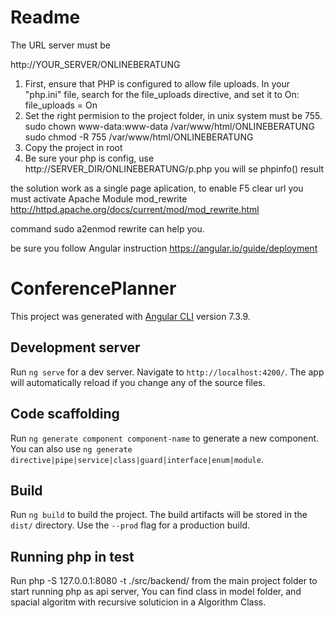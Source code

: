 # Readme

The URL server must be 

http://YOUR_SERVER/ONLINEBERATUNG

1.  First, ensure that PHP is configured to allow file uploads. 
	In your "php.ini" file, search for the file_uploads directive, and set it to On:  file_uploads = On
2.  Set the right permision to the project folder,  in unix system must be 755.
	sudo chown www-data:www-data /var/www/html/ONLINEBERATUNG
	sudo chmod -R 755 /var/www/html/ONLINEBERATUNG
3. Copy the project in root
4. Be sure your php is config, use http://SERVER_DIR/ONLINEBERATUNG/p.php you will se phpinfo() result

the solution work as a single page aplication, to enable F5 clear url you must activate Apache Module mod_rewrite
http://httpd.apache.org/docs/current/mod/mod_rewrite.html 

command   sudo a2enmod rewrite  can help you.

be sure you follow Angular instruction
https://angular.io/guide/deployment

# ConferencePlanner

This project was generated with [Angular CLI](https://github.com/angular/angular-cli) version 7.3.9.

## Development server

Run `ng serve` for a dev server. Navigate to `http://localhost:4200/`. The app will automatically reload if you change any of the source files.

## Code scaffolding

Run `ng generate component component-name` to generate a new component. You can also use `ng generate directive|pipe|service|class|guard|interface|enum|module`.

## Build

Run `ng build` to build the project. The build artifacts will be stored in the `dist/` directory. Use the `--prod` flag for a production build.

## Running php in test

Run php -S 127.0.0.1:8080 -t ./src/backend/ from the main project folder to start running php as api server, You can find class in model folder, and spacial algoritm with recursive soluticion in a Algorithm Class.

